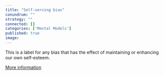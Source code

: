 ```yaml
---
title: "Self-serving bias"
conundrum: ""
strategy: ""
connected: []
categories: ['Mental Models']
published: true
image: 
---
```


This is a label for any bias that has the effect of maintaining or enhancing our own self-esteem.

[More information](https://en.wikipedia.org/wiki/Self-serving_bias)


